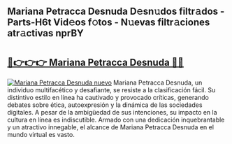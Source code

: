 ## Mariana Petracca Desnuda D𝚎sn𝚞dos filtr𝚊dos - Parts-H6t Vid𝚎os f𝚘tos - N𝚞evas filtr𝚊ciones atr𝚊ctivas nprBY

# <h2><a href="http://mb8701o.tromn.icu/?c=Mariana+Petracca+Desnuda">🔗👉👉👉 Mariana Petracca Desnuda 🔗🔗</a></h2>

[![Mariana Petracca Desnuda nuevo](https://i.imgur.com/pEAQMta.gif)](http://mb8701o.tromn.icu/?c=Mariana+Petracca+Desnuda)
Mariana Petracca Desnuda, un individuo multifacético y desafiante, se resiste a la clasificación fácil. Su distintivo estilo en línea ha cautivado y provocado críticas, generando debates sobre ética, autoexpresión y la dinámica de las sociedades digitales. A pesar de la ambigüedad de sus intenciones, su impacto en la cultura en línea es indiscutible. Armado con una dedicación inquebrantable y un atractivo innegable, el alcance de Mariana Petracca Desnuda en el mundo virtual es vasto.
